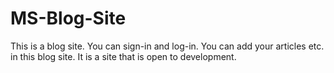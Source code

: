 # MS-Blog-Site
This is a blog site. You can sign-in and log-in. You can add your articles etc. in this blog site. It is a site that is open to development.
